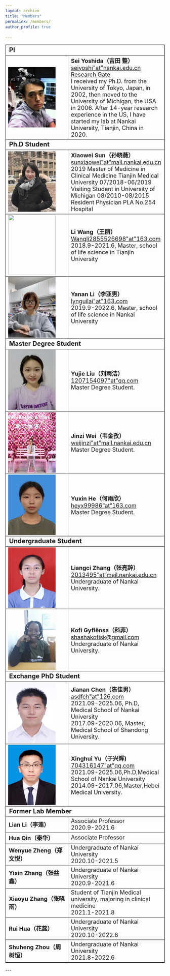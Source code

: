 ```yaml
---
layout: archive
title: "Members"
permalink: /members/
author_profile: true

---
```

<table border= "1px">
     <tr align="left">
        <td style="font-size:20px" colspan="2" width="265">
            <B>PI</B>
          </td>
    </tr>
    <tr>
        <td width="65">
            <img src="../images/sei.png" style="float:left;" width="150px" height="190px">
        </td>
        <td style="font-size:18px" width="200">
            <B>Sei Yoshida（吉田 整）</B><br>
            <a href="" title="mail">seiyoshi"at"nankai.edu.cn</a><br>
            <a href="https://www.researchgate.net/profile/Sei_Yoshida" title="Research Gate Page" target="_blank">Research Gate</a><br>
            I received my Ph.D. from the University of Tokyo, Japan, in 2002, then moved to the University of Michigan, the USA in 2006. After 14-year research experience in the US, I have started my lab at Nankai University, Tianjin, China in 2020.<br>
        </td>
    </tr >
     <tr align="left">
        <td style="font-size:20px" colspan="2" width="265">
            <B>Ph.D Student</B>
          </td>
     </tr>
    <tr>
        <td width="85">
            <img src="../images/xiaowei.png" style="float:left;" width="150px" height="190px">
        </td>
        <td style="font-size:18px" width="200">
            <B>Xiaowei Sun（孙晓薇）</B><br>
            <a href="" title="mail">sunxiaowei"at"mail.nankai.edu.cn</a><br>
            2019 Master of Medicine in Clinical Medicine Tianjin Medical University 07/2018-06/2019 Visiting Student in University of Michigan 08/2010-08/2015 Resident Physician PLA No.254 Hospital<br>
        </td>
    </tr>
     <tr>
        <td width="85">
            <img src="../images/wangli.png" style="float:left;" width="150px" height="190px">
        </td>
        <td style="font-size:18px" width="200">
            <B>Li Wang（王丽）</B><br>
            <a href="" title="mail">Wangli2855526698"at"163.com</a><br>
            2018.9-2021.6, Master, school of life science in Tianjin University<br>
        </td>
    </tr>
     <tr>
        <td width="85">
            <img src="../images/yanan.jpeg" style="float:left;" width="150px" height="190px">
        </td>
        <td style="font-size:18px" width="200">
            <B>Yanan Li（李亚男）</B><br>
            <a href="" title="mail">lynguilai"at"163.com</a><br>
            2019.9-2022.6, Master, school of life science in Nankai University<br>
        </td>
    </tr>
     <tr align="left">
        <td style="font-size:20px" colspan="2" width="265">
            <B>Master Degree Student</B>
          </td>
     </tr>
    <tr>
        <td width="65">
            <img src="../images/yujie.jpg" style="float:left;" width="150px" height="190px">
        </td>
        <td style="font-size:18px" width="200">
            <B>Yujie Liu（刘雨洁）</B><br>
            <a href="" title="mail">1207154097"at"qq.com</a><br>
            Master Degree Student.<br>
        </td>     
    </tr>
     <tr>
        <td width="65">
            <img src="../images/jinzi.jpg" style="float:left;" width="150px" height="190px">
        </td>
        <td style="font-size:18px" width="200">
            <B>Jinzi Wei（韦金孜）</B><br>
            <a href="" title="mail">weijinzi"at"mail.nankai.edu.cn</a><br>
            Master Degree Student.<br>
        </td>     
    </tr>
          <tr>
        <td width="65">
            <img src="../images/yuxin.jpeg" style="float:left;" width="150px" height="190px">
        </td>
        <td style="font-size:18px" width="200">
            <B>Yuxin He（何雨欣）</B><br>
            <a href="" title="mail">heyx99986“at“163.com</a><br>
            Master Degree Student.<br>
        </td>   
    </tr >
     <tr align="left">
        <td style="font-size:20px" colspan="2" width="265">
            <B>Undergraduate Student</B>
          </td>           
    </tr>
     <tr>
        <td width="65">
            <img src="../images/zlc.jpeg" style="float:left;" width="150px" height="190px">
        </td>
        <td style="font-size:18px" width="200">
            <B>Liangci Zhang（张亮辞）</B><br>
            <a href="" title="mail">2013495“at“mail.nankai.edu.cn</a><br>
            Undergraduate of Nankai University.<br>
              </td> 
    </tr>
     <tr>
        <td width="65">
            <img src="../images/kofi.jpeg" style="float:left;" width="150px" height="190px">
        </td>
        <td style="font-size:18px" width="200">
            <B>Kofi Gyfiënsa（科菲）</B><br>
            <a href="" title="mail">shashakofisk@gmail.com</a><br>
            Undergraduate of Nankai University.<br>
              </td> 
    </tr>
    <tr align="left">
        <td style="font-size:20px" colspan="2" width="265">
            <B>Exchange PhD Student</B>
          </td>
     </tr>
    <tr>
        <td width="65">
            <img src="../images/chenjianan.jpeg" style="float:left;" width="150px" height="190px">
        </td>
        <td style="font-size:18px" width="200">
            <B>Jianan Chen（陈佳男）</B><br>
            <a href="" title="mail">asdfch"at"126.com</a><br>
            2021.09-2025.06, Ph.D, Medical School of Nankai University<br>
            2017.09-2020.06, Master, Medical School of Shandong University.<br>
        </td>
     </tr>
    <tr>
        <td width="65">
            <img src="../images/yxh.png" style="float:left;" width="150px" height="190px">
        </td>
        <td style="font-size:18px" width="200">
            <B>Xinghui Yu（于兴辉) </B><br>
            <a href="" title="mail">704316147"at"qq.com</a><br>
            2021.09-2025.06,Ph.D,Medical School of Nankai University<br>
            2014.09-2017.06,Master,Hebei Medical University.<br>
        </td>
     </tr>
        <tr align="left">
         <td style="font-size:20px" colspan="2" width="265">
             <B>Former Lab Member</B>
           </td>
      </tr>
       <tr>
        <td style="font-size:18px" width="200">
            <B>Lian Li（李莲）</B><br>
        </td>
        <td style="font-size:18px" width="200">
             Associate Professor<br> 
             2020.9-2021.6<br>
        </td> 
     </tr>
       <tr>
        <td style="font-size:18px" width="200">
            <B>Hua Qin（秦华）</B><br>
        </td>
        <td style="font-size:18px" width="200">
             Associate Professor<br> 
        </td> 
    </tr>
      <tr>
        <td style="font-size:18px" width="200">
            <B>Wenyue Zheng（郑文悦）</B><br>
        </td>
        <td style="font-size:18px" width="200">
            Undergraduate of Nankai University<br> 
            2020.10-2021.5<br>
        </td>     
    </tr>
    <tr> 
        <td style="font-size:18px" width="200">
            <B>Yixin Zhang（张益鑫）</B><br>        
         </td>
        <td style="font-size:18px" width="200">
            Undergraduate of Nankai University<br> 
            2020.9-2021.6<br>
        </td>   
    </tr>
    <tr>
        <td style="font-size:18px" width="200">
            <B>Xiaoyu Zhang（张晓雨）</B><br>        
         </td>
        <td style="font-size:18px" width="200">
            Student of Tianjin Medical university, majoring in clinical medicine<br> 
            2021.1-2021.8<br>
        </td>   
    </tr>
    <tr>
        <td style="font-size:18px" width="200">
            <B>Rui Hua（花蕊）</B><br>
         </td>
        <td style="font-size:18px" width="200">
            Undergraduate of Nankai University<br> 
            2020.10-2022.6<br>
        </td>   
    </tr>
    <tr>
        <td style="font-size:18px" width="200">
            <B>Shuheng Zhou（周树恒）</B><br>
         </td>
        <td style="font-size:18px" width="200">
            Undergraduate of Nankai University<br>
            2021.8-2022.6<br>        
    </tr>
    <tr>
    </table>
---
    
